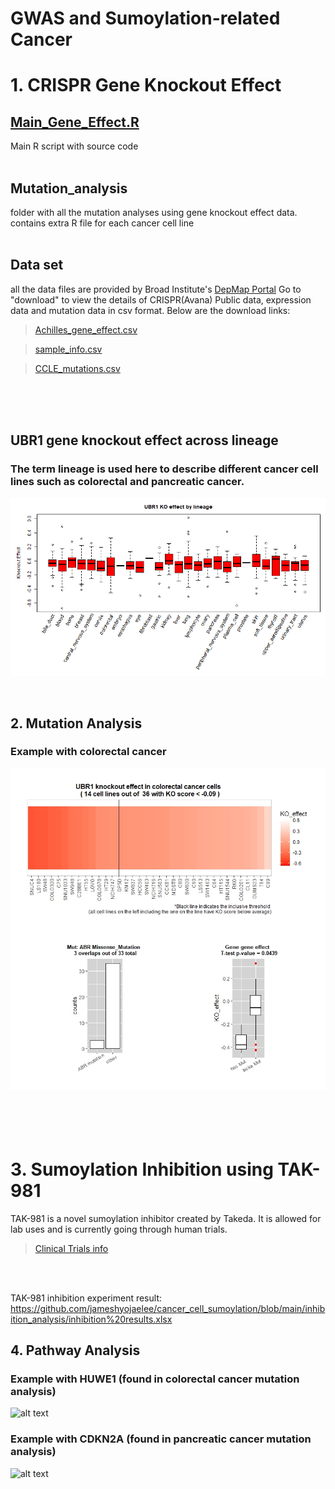 # GWAS and Sumoylation-related Cancer

# 1. CRISPR Gene Knockout Effect

## [Main_Gene_Effect.R](https://github.com/jameshyojaelee/Gene_knockout_effect/raw/main/Main_Gene_effect.R)
Main R script with source code <br />
<br />

## Mutation_analysis
folder with all the mutation analyses using gene knockout effect data. contains extra R file for each cancer cell line <br />
<br />

## Data set
all the data files are provided by Broad Institute's [DepMap Portal](https://depmap.org/portal/)
Go to "download" to view the details of CRISPR(Avana) Public data, expression data and mutation data in csv format. Below are the download links:

>[Achilles_gene_effect.csv](https://ndownloader.figshare.com/files/25494359)

>[sample_info.csv](https://ndownloader.figshare.com/files/25494443)

>[CCLE_mutations.csv](https://ndownloader.figshare.com/files/25494419)

<br /><br /><br />

## UBR1 gene knockout effect across lineage 
### **The term lineage is used here to describe different cancer cell lines such as colorectal and pancreatic cancer.**
![alt text](https://github.com/jameshyojaelee/cancer_GWAS/blob/main/gene_knockout_analysis/UBR1/UBR1_KO_effect_per_lineage.png)

<br />

## 2. Mutation Analysis
### Example with colorectal cancer
![alt text](https://github.com/jameshyojaelee/cancer_GWAS/blob/main/gene_knockout_analysis/UBR1/colorectal_UBR1_KO_ABR.jpeg)
<br />
<br />
<br />
<br />
<br />

# 3. Sumoylation Inhibition using TAK-981
TAK-981 is a novel sumoylation inhibitor created by Takeda. It is allowed for lab uses and is currently going through human trials. 
>[Clinical Trials info](https://clinicaltrials.gov/ct2/show/NCT03648372)

<br />
<br />

TAK-981 inhibition experiment result: https://github.com/jameshyojaelee/cancer_cell_sumoylation/blob/main/inhibition_analysis/inhibition%20results.xlsx
<br />

## 4. Pathway Analysis
### Example with HUWE1 (found in colorectal cancer mutation analysis) 
![alt text](https://github.com/jameshyojaelee/Gene_knockout_effect/blob/main/pathway_analysis/HUWE1/hsa04120.png)

### Example with CDKN2A (found in pancreatic cancer mutation analysis) 
![alt text](https://github.com/jameshyojaelee/Gene_knockout_effect/blob/main/pathway_analysis/CDKN2A/hsa04110.png)
